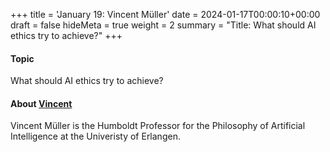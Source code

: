 +++
title = 'January 19: Vincent Müller'
date = 2024-01-17T00:00:10+00:00
draft = false
hideMeta = true
weight = 2
summary = "Title: What should AI ethics try to achieve?"
+++


#### Topic
What should AI ethics try to achieve? 

#### About [Vincent](http://www.sophia.de)
Vincent Müller is the Humboldt Professor for the Philosophy of Artificial Intelligence at the Univeristy of Erlangen. 
